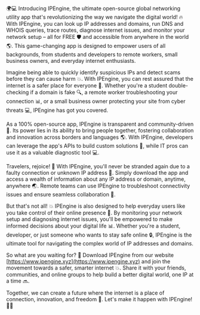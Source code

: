 🌍💻 Introducing IPEngine, the ultimate open-source global networking utility app that's revolutionizing the way we navigate the digital world! 🔥 With IPEngine, you can look up IP addresses and domains, run DNS and WHOIS queries, trace routes, diagnose internet issues, and monitor your network setup – all for FREE 🛡️ and accessible from anywhere in the world 🌎. This game-changing app is designed to empower users of all backgrounds, from students and developers to remote workers, small business owners, and everyday internet enthusiasts.

Imagine being able to quickly identify suspicious IPs and detect scams before they can cause harm 💥. With IPEngine, you can rest assured that the internet is a safer place for everyone 🌟. Whether you're a student double-checking if a domain is fake 🔍, a remote worker troubleshooting your connection 📊, or a small business owner protecting your site from cyber threats 💻, IPEngine has got you covered.

As a 100% open-source app, IPEngine is transparent and community-driven 🌟. Its power lies in its ability to bring people together, fostering collaboration and innovation across borders and languages 🌎. With IPEngine, developers can leverage the app's APIs to build custom solutions 🔧, while IT pros can use it as a valuable diagnostic tool 💻.

Travelers, rejoice! 👋 With IPEngine, you'll never be stranded again due to a faulty connection or unknown IP address 📲. Simply download the app and access a wealth of information about any IP address or domain, anytime, anywhere 🌏. Remote teams can use IPEngine to troubleshoot connectivity issues and ensure seamless collaboration 🔴.

But that's not all! 💥 IPEngine is also designed to help everyday users like you take control of their online presence 💪. By monitoring your network setup and diagnosing internet issues, you'll be empowered to make informed decisions about your digital life 📊. Whether you're a student, developer, or just someone who wants to stay safe online 🔒, IPEngine is the ultimate tool for navigating the complex world of IP addresses and domains.

So what are you waiting for? 🎉 Download IPEngine from our website [https://www.ipengine.xyz](https://www.ipengine.xyz) and join the movement towards a safer, smarter internet 💥. Share it with your friends, communities, and online groups to help build a better digital world, one IP at a time 🔜.

Together, we can create a future where the internet is a place of connection, innovation, and freedom 🌟. Let's make it happen with IPEngine! 💪🔥